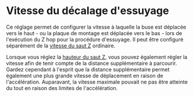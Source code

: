 Vitesse du décalage d'essuyage
===

Ce réglage permet de configurer la vitesse à laquelle la buse est déplacée vers le haut - ou la plaque de montage est déplacée vers le bas - lors de l'exécution du Z hop pour la procédure d'essuyage. Il peut être configuré séparément de la [vitesse du saut Z](../speed/speed_z_hop.md) ordinaire.

Lorsque vous réglez la [hauteur du saut Z](wipe_hop_amount.md), vous pouvez également régler la vitesse afin de tenir compte de la distance supplémentaire à parcourir. Gardez cependant à l'esprit que la distance supplémentaire permet également une plus grande vitesse de déplacement en raison de l'accélération. Auparavant, la vitesse maximale pouvait ne pas être atteinte du tout en raison des limites de l'accélération.
